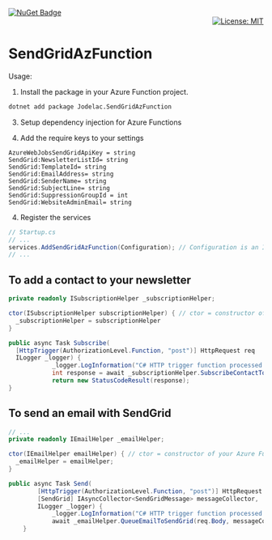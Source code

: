 [![NuGet Badge](https://buildstats.info/nuget/Jodelac.SendGridAzFunction)](https://www.nuget.org/packages/Jodelac.SendGridAzFunction/) <span style="display: block; text-align: right;">[![License: MIT](https://img.shields.io/badge/License-MIT-yellow.svg)](https://opensource.org/licenses/MIT)</span>

# SendGridAzFunction

Usage:

1. Install the package in your Azure Function project.

```bash
dotnet add package Jodelac.SendGridAzFunction
```

3. Setup dependency injection for Azure Functions

4. Add the require keys to your settings

```init
AzureWebJobsSendGridApiKey = string
SendGrid:NewsletterListId= string
SendGrid:TemplateId= string
SendGrid:EmailAddress= string
SendGrid:SenderName= string
SendGrid:SubjectLine= string
SendGrid:SuppressionGroupId = int
SendGrid:WebsiteAdminEmail= string
```
   
4. Register the services

```csharp
// Startup.cs
// ...
services.AddSendGridAzFunction(Configuration); // Configuration is an IConfiguration object
// ...
```

## To add a contact to your newsletter

```csharp
private readonly ISubscriptionHelper _subscriptionHelper;

ctor(ISubscriptionHelper subscriptionHelper) { // ctor = constructor of your Azure Function
  _subscriptionHelper = subscriptionHelper
}

public async Task Subscribe(
  [HttpTrigger(AuthorizationLevel.Function, "post")] HttpRequest req
  ILogger _logger) {            
            _logger.LogInformation("C# HTTP trigger function processed a request.");
            int response = await _subscriptionHelper.SubscribeContactToSite(req.Body, _logger); // response = HttpStatusCode
            return new StatusCodeResult(response);
}
```

## To send an email with SendGrid

```csharp
// ...
private readonly IEmailHelper _emailHelper;

ctor(IEmailHelper emailHelper) { // ctor = constructor of your Azure Function
  _emailHelper = emailHelper;
}

public async Task Send(
        [HttpTrigger(AuthorizationLevel.Function, "post")] HttpRequest req, 
        [SendGrid] IAsyncCollector<SendGridMessage> messageCollector,
        ILogger _logger) {            
            _logger.LogInformation("C# HTTP trigger function processed a request.");
            await _emailHelper.QueueEmailToSendGrid(req.Body, messageCollector, _logger);        
    }
```


